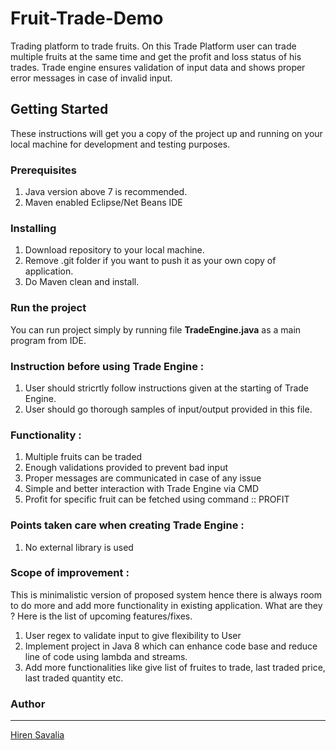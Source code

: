 # Fruit-Trade-Demo
Trading platform to trade fruits. On this Trade Platform user can trade multiple fruits at the same time and get the profit and loss status of his trades.
Trade engine ensures validation of input data and shows proper error messages in case of invalid input.

## Getting Started
These instructions will get you a copy of the project up and running on your local machine for development and testing purposes.

### Prerequisites
1. Java version above 7 is recommended.
2. Maven enabled Eclipse/Net Beans IDE

### Installing
1. Download repository to your local machine.
2. Remove .git folder if you want to push it as your own copy of application.
3. Do Maven clean and install.

### Run the project
You can run project simply by running file **TradeEngine.java** as a main program from IDE.


### Instruction before using Trade Engine :

1. User should stricrtly follow instructions given at the starting of Trade Engine.
2. User should go thorough samples of input/output provided in this file.

### Functionality :

1. Multiple fruits can be traded
2. Enough validations provided to prevent bad input
3. Proper messages are communicated in case of any issue
4. Simple and better interaction with Trade Engine via CMD
5. Profit for specific fruit can be fetched using command :: PROFIT <FRUIT>

### Points taken care when creating Trade Engine :

1. No external library is used

### Scope of improvement :
This is minimalistic version of proposed system hence there is always room to do more and add more functionality in existing application. What are they ? Here is the list of upcoming features/fixes.

1. User regex to validate input to give flexibility to User
2. Implement project in Java 8 which can enhance code base and reduce line of code using lambda and streams.
3. Add more functionalities like give list of fruites to trade, last traded price, last traded quantity etc.


### Author
---
[Hiren Savalia](https://github.com/Hiren879)

